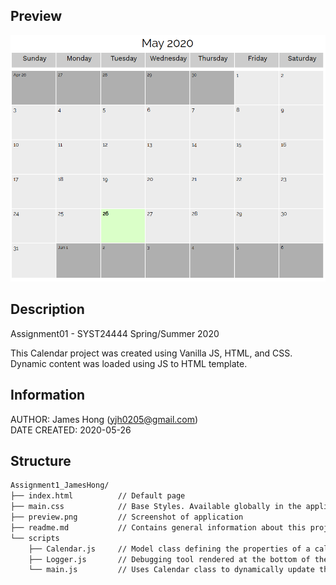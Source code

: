 ## Preview
![alt text](https://github.com/jamesyjh/calendar/blob/master/preview.png?raw=true)<br />

## Description

Assignment01 - SYST24444 Spring/Summer 2020

This Calendar project was created using Vanilla JS, HTML, and CSS.<br />
Dynamic content was loaded using JS to HTML template.

## Information
AUTHOR: James Hong (yjh0205@gmail.com)<br />
DATE CREATED: 2020-05-26


## Structure

```bash
Assignment1_JamesHong/
├── index.html          // Default page
├── main.css            // Base Styles. Available globally in the application
├── preview.png         // Screenshot of application 
├── readme.md           // Contains general information about this project
└── scripts
    ├── Calendar.js     // Model class defining the properties of a calendar and accessor methods
    ├── Logger.js       // Debugging tool rendered at the bottom of the browser  
    └── main.js         // Uses Calendar class to dynamically update the static HTML content

```